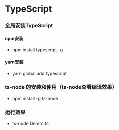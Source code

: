 # TypeScript
### 全局安装TypeScript
#### npm安装
- npm install typescript -g
#### yarn安装
- yarn global add typescript
### ts-node 的安装和使用（ts-node查看编译效果）
- npm install -g ts-node
### 运行效果
- ts-node Demo1.ts


